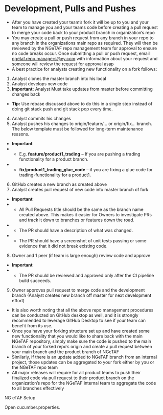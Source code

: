 # **Development, Pulls and Pushes**
* After you have created your team’s fork it will be up to you and your team to manage you
and your teams code before creating a pull request to merge your code back to your
product branch in organization’s repo
* You may create a pull or push request from any branch in your repo to any branch in the
organizations main repo as required. They will then be reviewed by the NGeTAF repo
management team for approval to ensure no code breaks occur. Once submitting a pull or
push request, email ngetaf.repo.managers@ey.com with information about your request
and someone will review the request for approval asap
* A best practice for analysts creating new functionality on a fork follows:
1. Analyst clones the master branch into his local
2. Analyst develops new code
3. **Important:** Analyst Must take updates from master before committing changes back
* **Tip:** Use rebase discussed above to do this in a single step instead of doing
git stack push and git stack pop every time.
4. Analyst commits his changes
5. Analyst pushes his changes to origin/feature/… or origin/fix… branch. The below
template must be followed for long-term maintenance reasons.
* **Important**
* * E.g. **feature/product1_trading** – If you are pushing a trading functionality for a product branch.
* * **fix/product1_trading_glue_code** – if you are fixing a glue code for
trading-functionality for a product1.
6. GitHub creates a new branch as created above
7. Analyst creates pull request of new code into master branch of fork
* **Important**
* * All Pull Requests title should be the same as the branch name created
above. This makes it easier for Owners to investigate PRs and track it down to
branches or features down the road.
* * The PR should have a description of what was changed.
* * The PR should have a screenshot of unit tests passing or some evidence
that it did not break existing code.
8. Owner and 1 peer (if team is large enough) review code and approve
* **Important**
* * The PR should be reviewed and approved only after the CI pipeline build
succeeds.
9. Owner approves pull request to merge code and the development branch (Analyst
creates new branch off master for next development effort)
* It is also worth noting that all the above repo management procedures can be conducted on
GitHub desktop as well, and it is strongly recommended to leverage GitHub Desktop to see if
your team can benefit from its use.
* Once you have your forking structure set up and have created some new functionality that
you would like to share back with the main NGeTAF repository, simply make sure the code is
pushed to the main branch of your forked repo’s origin and create a pull request between
your main branch and the product branch of NGeTAF
* Similarly, if there is an update added to NGeTAF branch from an internal project, those
updates can be aggregated to your fork either by you or the NGeTAF repo team
* All major releases will require for all product teams to push their finalized code via pull
request to their product branch on the organization’s repo for the NGeTAF internal
team to aggregate the code to all branches effectively

NG eTAF Setup

Open cucumber.properties.